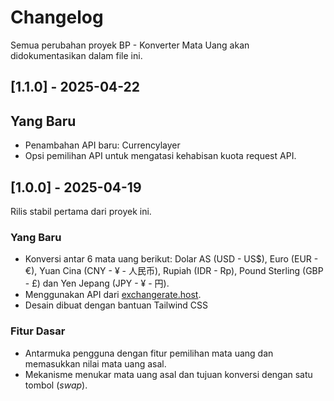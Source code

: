 # Changelog

Semua perubahan proyek BP - Konverter Mata Uang akan didokumentasikan dalam file ini.

## [1.1.0] - 2025-04-22

## Yang Baru
- Penambahan API baru: Currencylayer
- Opsi pemilihan API untuk mengatasi kehabisan kuota request API.

## [1.0.0] - 2025-04-19

Rilis stabil pertama dari proyek ini.

### Yang Baru
- Konversi antar 6 mata uang berikut: Dolar AS (USD - US$), Euro (EUR - €), Yuan Cina (CNY - ¥ - 人民币), Rupiah (IDR - Rp), Pound Sterling (GBP - £) dan Yen Jepang (JPY - ¥ - 円).
- Menggunakan API dari [exchangerate.host](https://.exchangerate.host).
- Desain dibuat dengan bantuan Tailwind CSS

### Fitur Dasar
- Antarmuka pengguna dengan fitur pemilihan mata uang dan memasukkan nilai mata uang asal.
- Mekanisme menukar mata uang asal dan tujuan konversi dengan satu tombol (_swap_).